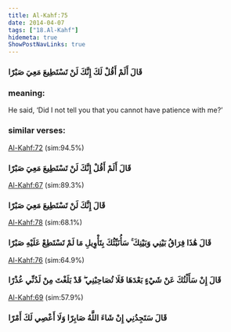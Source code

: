 ```yaml
---
title: Al-Kahf:75
date: 2014-04-07
tags: ["18.Al-Kahf"]
hidemeta: true 
ShowPostNavLinks: true 
---
```

### قَالَ أَلَمْ أَقُلْ لَكَ إِنَّكَ لَنْ تَسْتَطِيعَ مَعِيَ صَبْرًا
### meaning: 
He said, ‘Did I not tell you that you cannot have patience with me?’
### similar verses: 

[Al-Kahf:72](/18/72) (sim:94.5%)

### قَالَ أَلَمْ أَقُلْ إِنَّكَ لَنْ تَسْتَطِيعَ مَعِيَ صَبْرًا

[Al-Kahf:67](/18/67) (sim:89.3%)

### قَالَ إِنَّكَ لَنْ تَسْتَطِيعَ مَعِيَ صَبْرًا

[Al-Kahf:78](/18/78) (sim:68.1%)

### قَالَ هَٰذَا فِرَاقُ بَيْنِي وَبَيْنِكَ ۚ سَأُنَبِّئُكَ بِتَأْوِيلِ مَا لَمْ تَسْتَطِعْ عَلَيْهِ صَبْرًا

[Al-Kahf:76](/18/76) (sim:64.9%)

### قَالَ إِنْ سَأَلْتُكَ عَنْ شَيْءٍ بَعْدَهَا فَلَا تُصَاحِبْنِي ۖ قَدْ بَلَغْتَ مِنْ لَدُنِّي عُذْرًا

[Al-Kahf:69](/18/69) (sim:57.9%)

### قَالَ سَتَجِدُنِي إِنْ شَاءَ اللَّهُ صَابِرًا وَلَا أَعْصِي لَكَ أَمْرًا
